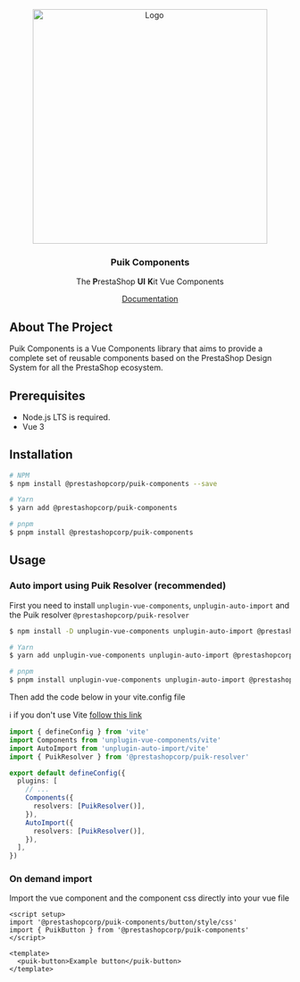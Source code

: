 <div align="center">
  <a href="https://prestashop.com">
    <img src="https://prestashop.com/sites/default/files/email/logo_x2_rebrand.png" alt="Logo" width="420">
  </a>

<h3 align="center">Puik Components</h3>

  <p align="center">
    The <b>P</b>restaShop <b>UI</b> <b>K</b>it Vue Components
  </p>
  <a href="https://uikit.prestashop.com/">Documentation</a>
</div>

## About The Project

Puik Components is a Vue Components library that aims to provide a complete set of reusable components based on the PrestaShop Design System for all the PrestaShop ecosystem.

## Prerequisites

- Node.js LTS is required.
- Vue 3

## Installation

```sh
# NPM
$ npm install @prestashopcorp/puik-components --save

# Yarn
$ yarn add @prestashopcorp/puik-components

# pnpm
$ pnpm install @prestashopcorp/puik-components
```

## Usage

### Auto import using Puik Resolver (recommended)

First you need to install `unplugin-vue-components`, `unplugin-auto-import` and the Puik resolver `@prestashopcorp/puik-resolver` 

```sh
$ npm install -D unplugin-vue-components unplugin-auto-import @prestashopcorp/puik-resolver

# Yarn
$ yarn add unplugin-vue-components unplugin-auto-import @prestashopcorp/puik-resolver -D

# pnpm
$ pnpm install unplugin-vue-components unplugin-auto-import @prestashopcorp/puik-resolver -D
```

Then add the code below in your vite.config file

ℹ️ if you don't use Vite [follow this link](https://github.com/unplugin/unplugin-vue-components?tab=readme-ov-file#installation)

```typescript
import { defineConfig } from 'vite'
import Components from 'unplugin-vue-components/vite'
import AutoImport from 'unplugin-auto-import/vite'
import { PuikResolver } from '@prestashopcorp/puik-resolver'

export default defineConfig({
  plugins: [
    // ...
    Components({
      resolvers: [PuikResolver()],
    }),
    AutoImport({
      resolvers: [PuikResolver()],
    }),
  ],
})
```

### On demand import

Import the vue component and the component css directly into your vue file

```vue
<script setup>
import '@prestashopcorp/puik-components/button/style/css'
import { PuikButton } from '@prestashopcorp/puik-components'
</script>

<template>
  <puik-button>Example button</puik-button>
</template>
```
